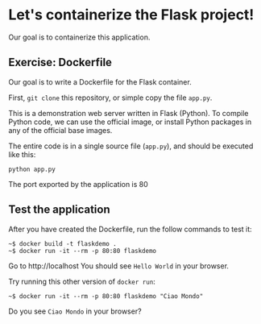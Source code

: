 # Let's containerize the Flask project!

Our goal is to containerize this application.

## Exercise: Dockerfile

Our goal is to write a Dockerfile for the Flask container.

First, `git clone` this repository, or simple copy the file `app.py`. 

This is a demonstration web server written in Flask (Python). 
To compile Python code, we can use the official image, 
or install Python packages in any of the official base images.

The entire code is in a single source file (`app.py`), 
and should be executed like this:

```
python app.py
```
The port exported by the application is 80

## Test the application

After you have created the Dockerfile, run the follow commands to test it:
```
~$ docker build -t flaskdemo .
~$ docker run -it --rm -p 80:80 flaskdemo
```

Go to http://localhost
You should see `Hello World` in your browser. 

Try running this other version of `docker run`:
```
~$ docker run -it --rm -p 80:80 flaskdemo "Ciao Mondo"
```

Do you see `Ciao Mondo` in your browser?
